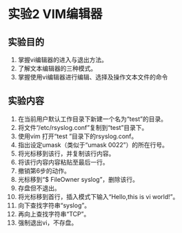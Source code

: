 # 实验2 VIM编辑器
## 实验目的
1. 掌握vi编辑器的进入与退出方法。 
2. 了解文本编辑器的三种模式。
3. 掌握使用vi编辑器进行编辑、选择及操作文本文件的命令
## 实验内容
1. 在当前用户默认工作目录下新建一个名为“test”的目录。 
2. 将文件“/etc/rsyslog.conf”复制到“test”目录下。 
3. 使用vim 打开“test ”目录下的rsyslog.conf。
4. 指出设定umask（类似于“umask 0022”）的所在行号。 
5. 将光标移到该行，并复制该行内容。 
6. 将该行内容内容粘贴至最后一行。 
7. 撤销第6步的动作。
8. 光标移到“$ FileOwner syslog”，删除该行。 
9. 存盘但不退出。
10. 将光标移到首行，插入模式下输入“Hello,this is vi world!”。 
11. 向下查找字符串“syslog”。 
12. 再向上查找字符串“TCP”。 
13. 强制退出vi，不存盘。

